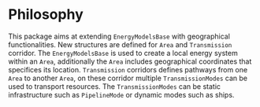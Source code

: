 # Philosophy

This package aims at extending `EnergyModelsBase` with geographical functionalities.
New structures are defined for `Area` and `Transmission` corridor.
The `EnergyModelsBase` is used to create a local energy system within an `Area`, additionally the `Area` includes geographical coordinates that specifices its location.
`Transmission` corridors defines pathways from one `Area` to another `Area`, on these corridor multiple `TransmissionModes` can be used to transport resources.
The `TransmissionModes` can be static infrastructure such as `PipelineMode` or dynamic modes such as ships.

